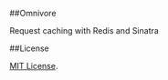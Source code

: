 ##Omnivore

Request caching with Redis and Sinatra

##License

[MIT License](http://www.opensource.org/licenses/MIT).